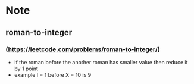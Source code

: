 # Note
## roman-to-integer
### (https://leetcode.com/problems/roman-to-integer/)
- if the roman before the another roman has smaller value then reduce it by 1 point  
- example I = 1 before X = 10 is 9